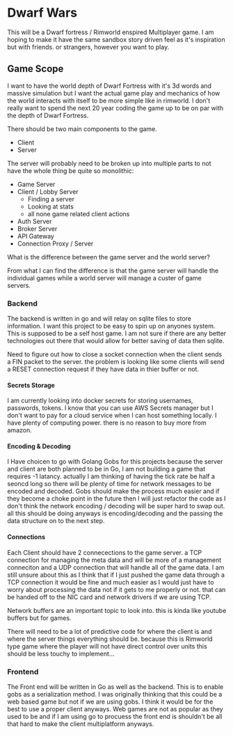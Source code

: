 # Dwarf Wars

This will be a Dwarf fortress / Rimworld enspired Multiplayer game. I am hoping to make it have the same sandbox story driven feel as it's inspiration but with friends. or strangers, however you want to play.

## Game Scope

I want to have the world depth of Dwarf Fortress with it's 3d words and massive simulation but I want the actual game play and mechanics of how the world interacts with itself to be more simple like in rimworld. I don't really want to spend the next 20 year coding the game up to be on par with the depth of Dwarf Fortress.

There should be two main components to the game.

- Client
- Server

The server will probably need to be broken up into multiple parts to not have the whole thing be quite so monolithic:

- Game Server
- Client / Lobby Server
   - Finding a server
   - Looking at stats
   - all none game related client actions
- Auth Server
- Broker Server
- API Gateway
- Connection Proxy / Server

What is the difference between the game server and the world server?

From what I can find the difference is that the game server will handle the
individual games while a world server will manage a custer of game servers.

### Backend

The backend is written in go and will relay on sqlite files to store
information. I want this project to be easy to spin up on anyones system. This
is supposed to be a self host game. I am not sure if there are any better
technologies out there that would allow for better saving of data then sqlite.

Need to figure out how to close a socket connection when the client sends a FIN
packet to the server. the problem is looking like some clients will send a
RESET connection request if they have data in thier buffer or not.


#### Secrets Storage

I am currently looking into docker secrets for storing usernames, passwords, tokens. I know that you can use AWS Secrets manager but I don't want to pay for a cloud service when I can host something locally. I have plenty of computing power. there is no reason to buy more from amazon.

#### Encoding & Decoding

I Have choicen to go with Golang Gobs for this projects because the server and
client are both planned to be in Go, I am not building a game that requires -1
latancy. actually I am thinking of having the tick rate be half a seoncd long
so there will be plenty of time for network messages to be encoded and decoded.
Gobs should make the process much easier and if they become a choke point in
the future then I will just refactor the code as I don't think the network
encoding / decoding will be super hard to swap out. all this should be doing
anyways is encoding/decoding and the passing the data structure on to the next
step.

#### Connections
Each Client should have 2 connecections to the game server. a TCP connection
for managing the meta data and will be more of a management conneciton and a
UDP connection that will handle all of the game data. I am still unsure about
this as I think that if I just pushed the game data through a TCP connection it
would be fine and much easier as I would just have to worry about processing
the data not if it gets to me properly or not. that can be handed off to the
NIC card and network drivers if we are using TCP.

Network buffers are an important topic to look into. this is kinda like youtube buffers but for games. 

There will need to be a lot of predictive code for where the client is and
where the server things everything should be. because this is Rimworld type
game where the player will not have direct control over units this should be
less touchy to implement...

### Frontend

The Front end will be written in Go as well as the backend. This is to enable
gobs as a serialization method. I was originally thinking that this could be a
web based game but not if we are using gobs. I think it would be for the best
to use a proper client anyways. Web games are not as popular as they used to be
and if I am using go to procuess the front end is shouldn't be all that hard to
make the client multiplatform anyways.
